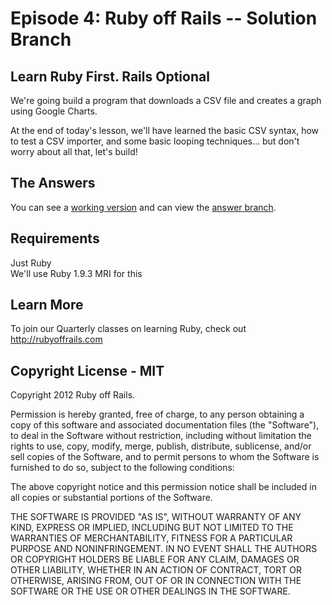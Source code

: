 Episode 4: Ruby off Rails -- Solution Branch
=========================

Learn Ruby First. Rails Optional
--------------------------------

We're going build a program that downloads a CSV file and creates a graph using Google Charts. 

At the end of today's lesson, we'll have learned the basic CSV syntax, how to test a CSV importer, and some basic looping techniques… but don't worry about all that, let's build!

The Answers
-----------

You can see a [working version](http://rubyoffrails.github.com/Episode-4/) and can view the [answer branch](https://github.com/rubyoffrails/Episode-4/tree/solution).

Requirements
------------

Just Ruby  
We'll use Ruby 1.9.3 MRI for this

Learn More
----------

To join our Quarterly classes on learning Ruby, check out http://rubyoffrails.com

Copyright License - MIT
---------

Copyright 2012 Ruby off Rails.

Permission is hereby granted, free of charge, to any person obtaining a copy of this software and associated documentation files (the "Software"), to deal in the Software without restriction, including without limitation the rights to use, copy, modify, merge, publish, distribute, sublicense, and/or sell copies of the Software, and to permit persons to whom the Software is furnished to do so, subject to the following conditions:

The above copyright notice and this permission notice shall be included in all copies or substantial portions of the Software.

THE SOFTWARE IS PROVIDED "AS IS", WITHOUT WARRANTY OF ANY KIND, EXPRESS OR IMPLIED, INCLUDING BUT NOT LIMITED TO THE WARRANTIES OF MERCHANTABILITY, FITNESS FOR A PARTICULAR PURPOSE AND NONINFRINGEMENT. IN NO EVENT SHALL THE AUTHORS OR COPYRIGHT HOLDERS BE LIABLE FOR ANY CLAIM, DAMAGES OR OTHER LIABILITY, WHETHER IN AN ACTION OF CONTRACT, TORT OR OTHERWISE, ARISING FROM, OUT OF OR IN CONNECTION WITH THE SOFTWARE OR THE USE OR OTHER DEALINGS IN THE SOFTWARE.
